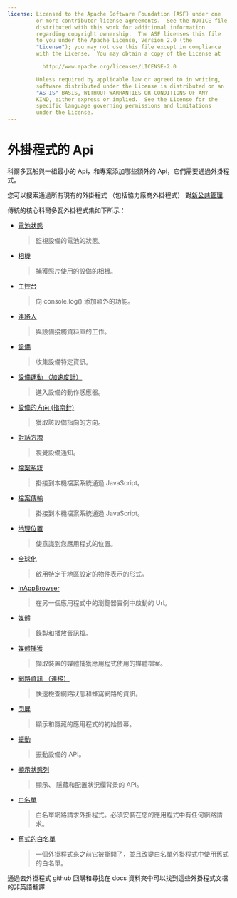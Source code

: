 ```yaml
---
license: Licensed to the Apache Software Foundation (ASF) under one
         or more contributor license agreements.  See the NOTICE file
         distributed with this work for additional information
         regarding copyright ownership.  The ASF licenses this file
         to you under the Apache License, Version 2.0 (the
         "License"); you may not use this file except in compliance
         with the License.  You may obtain a copy of the License at

           http://www.apache.org/licenses/LICENSE-2.0

         Unless required by applicable law or agreed to in writing,
         software distributed under the License is distributed on an
         "AS IS" BASIS, WITHOUT WARRANTIES OR CONDITIONS OF ANY
         KIND, either express or implied.  See the License for the
         specific language governing permissions and limitations
         under the License.
---
```


# 外掛程式的 Api

科爾多瓦船與一組最小的 Api，和專案添加哪些額外的 Api，它們需要通過外掛程式。

您可以搜索通過所有現有的外掛程式 （包括協力廠商外掛程式） 對[新公共管理][1].

 [1]: https://www.npmjs.com/search?q=ecosystem%3Acordova

傳統的核心科爾多瓦外掛程式集如下所示：

*   [電池狀態][2]
    
    > 監視設備的電池的狀態。

*   [相機][3]
    
    > 捕獲照片使用的設備的相機。

*   [主控台][4]
    
    > 向 console.log() 添加額外的功能。

*   [連絡人][5]
    
    > 與設備接觸資料庫的工作。

*   [設備][6]
    
    > 收集設備特定資訊。

*   [設備運動 （加速度計）][7]
    
    > 進入設備的動作感應器。

*   [設備的方向 (指南針)][8]
    
    > 獲取該設備指向的方向。

*   [對話方塊][9]
    
    > 視覺設備通知。

*   [檔案系統][10]
    
    > 掛接到本機檔案系統通過 JavaScript。

*   [檔案傳輸][11]
    
    > 掛接到本機檔案系統通過 JavaScript。

*   [地理位置][12]
    
    > 使意識到您應用程式的位置。

*   [全球化][13]
    
    > 啟用特定于地區設定的物件表示的形式。

*   [InAppBrowser][14]
    
    > 在另一個應用程式中的瀏覽器實例中啟動的 Url。

*   [媒體][15]
    
    > 錄製和播放音訊檔。

*   [媒體捕獲][16]
    
    > 擷取裝置的媒體捕獲應用程式使用的媒體檔案。

*   [網路資訊 （連接）][17]
    
    > 快速檢查網路狀態和蜂窩網路的資訊。

*   [閃屏][18]
    
    > 顯示和隱藏的應用程式的初始螢幕。

*   [振動][19]
    
    > 振動設備的 API。

*   [顯示狀態列][20]
    
    > 顯示、 隱藏和配置狀況欄背景的 API。

*   [白名單][21]
    
    > 白名單網路請求外掛程式。必須安裝在您的應用程式中有任何網路請求。

*   [舊式的白名單][22]
    
    > 一個外掛程式來之前它被撕開了，並且改變白名單外掛程式中使用舊式的白名單。

 [2]: https://www.npmjs.com/package/cordova-plugin-battery-status
 [3]: https://www.npmjs.com/package/cordova-plugin-camera
 [4]: https://www.npmjs.com/package/cordova-plugin-console
 [5]: https://www.npmjs.com/package/cordova-plugin-contacts
 [6]: https://www.npmjs.com/package/cordova-plugin-device
 [7]: https://www.npmjs.com/package/cordova-plugin-device-motion
 [8]: https://www.npmjs.com/package/cordova-plugin-device-orientation
 [9]: https://www.npmjs.com/package/cordova-plugin-dialogs
 [10]: https://www.npmjs.com/package/cordova-plugin-file
 [11]: https://www.npmjs.com/package/cordova-plugin-file-transfer
 [12]: https://www.npmjs.com/package/cordova-plugin-geolocation
 [13]: https://www.npmjs.com/package/cordova-plugin-globalization
 [14]: https://www.npmjs.com/package/cordova-plugin-inappbrowser
 [15]: https://www.npmjs.com/package/cordova-plugin-media
 [16]: https://www.npmjs.com/package/cordova-plugin-media-capture
 [17]: https://www.npmjs.com/package/cordova-plugin-network-information
 [18]: https://www.npmjs.com/package/cordova-plugin-splashscreen
 [19]: https://www.npmjs.com/package/cordova-plugin-vibration
 [20]: https://www.npmjs.com/package/cordova-plugin-statusbar
 [21]: https://www.npmjs.com/package/cordova-plugin-whitelist
 [22]: https://www.npmjs.com/package/cordova-plugin-legacy-whitelist

通過去外掛程式 github 回購和尋找在 docs 資料夾中可以找到這些外掛程式文檔的非英語翻譯